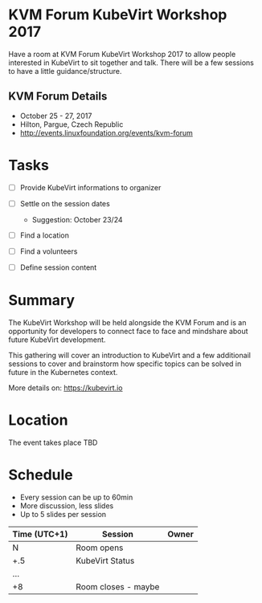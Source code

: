 # KVM Forum KubeVirt Workshop 2017
Have a room at KVM Forum KubeVirt Workshop 2017 to allow people interested in
KubeVirt to sit together and talk.
There will be a few sessions to have a little guidance/structure.

## KVM Forum Details

- October 25 - 27, 2017
- Hilton, Pargue, Czech Republic
- <http://events.linuxfoundation.org/events/kvm-forum>


# Tasks
- [ ] Provide KubeVirt informations to organizer
- [ ] Settle on the session dates
  - Suggestion: October 23/24
- [ ] Find a location
- [ ] Find a volunteers
- [ ] Define session content


# Summary
The KubeVirt Workshop will be held alongside the KVM Forum and is an
opportunity for developers to connect face to face and mindshare about
future KubeVirt development.

This gathering will cover an introduction to KubeVirt and a few additionail
sessions to cover and brainstorm how specific topics can be solved in future
in the Kubernetes context.

More details on: <https://kubevirt.io>


# Location
The event takes place TBD


# Schedule

* Every session can be up to 60min
 * More discussion, less slides
 * Up to 5 slides per session

Time (UTC+1) | Session | Owner
-----|---------|-------
N | Room opens | 
+.5 | KubeVirt Status |
… |  |
+8 | Room closes - maybe |
